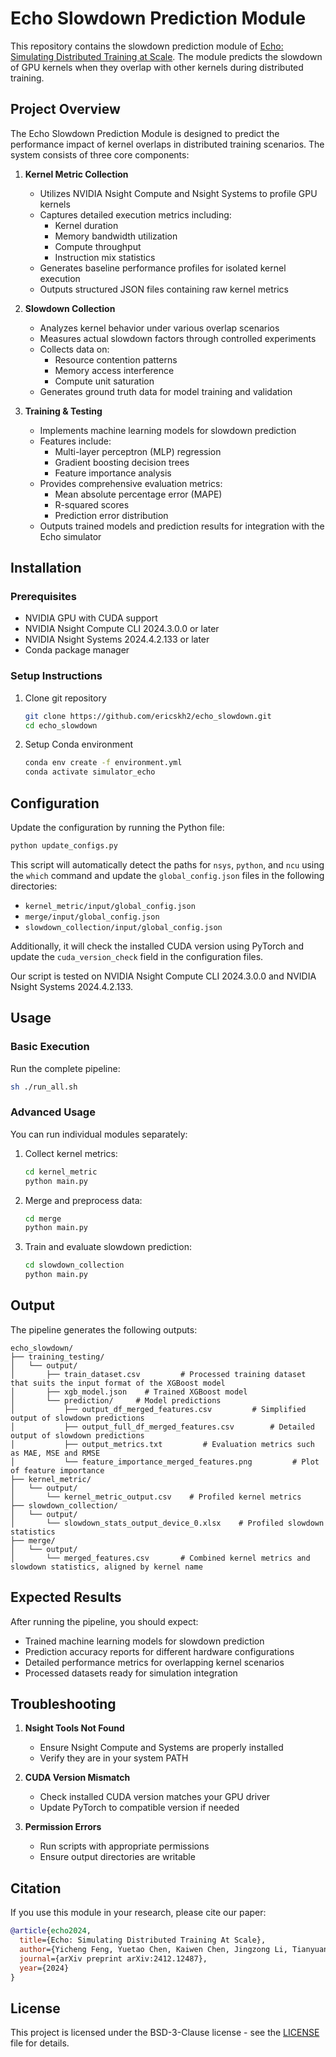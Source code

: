# Echo Slowdown Prediction Module

This repository contains the slowdown prediction module of [Echo: Simulating Distributed Training at Scale](https://arxiv.org/abs/2412.12487). The module predicts the slowdown of GPU kernels when they overlap with other kernels during distributed training.

## Project Overview

The Echo Slowdown Prediction Module is designed to predict the performance impact of kernel overlaps in distributed training scenarios. The system consists of three core components:

1. **Kernel Metric Collection**
   - Utilizes NVIDIA Nsight Compute and Nsight Systems to profile GPU kernels
   - Captures detailed execution metrics including:
     * Kernel duration
     * Memory bandwidth utilization
     * Compute throughput
     * Instruction mix statistics
   - Generates baseline performance profiles for isolated kernel execution
   - Outputs structured JSON files containing raw kernel metrics

2. **Slowdown Collection**
   - Analyzes kernel behavior under various overlap scenarios
   - Measures actual slowdown factors through controlled experiments
   - Collects data on:
     * Resource contention patterns
     * Memory access interference
     * Compute unit saturation
   - Generates ground truth data for model training and validation

3. **Training & Testing**
   - Implements machine learning models for slowdown prediction
   - Features include:
     * Multi-layer perceptron (MLP) regression
     * Gradient boosting decision trees
     * Feature importance analysis
   - Provides comprehensive evaluation metrics:
     * Mean absolute percentage error (MAPE)
     * R-squared scores
     * Prediction error distribution
   - Outputs trained models and prediction results for integration with the Echo simulator

## Installation

### Prerequisites
- NVIDIA GPU with CUDA support
- NVIDIA Nsight Compute CLI 2024.3.0.0 or later
- NVIDIA Nsight Systems 2024.4.2.133 or later
- Conda package manager

### Setup Instructions

1. Clone git repository
    ```bash
    git clone https://github.com/ericskh2/echo_slowdown.git
    cd echo_slowdown
    ```

2. Setup Conda environment
    ```bash
    conda env create -f environment.yml
    conda activate simulator_echo
    ```

## Configuration

Update the configuration by running the Python file:
  ```bash
  python update_configs.py
  ```


This script will automatically detect the paths for `nsys`, `python`, and `ncu` using the `which` command and update the `global_config.json` files in the following directories:
- `kernel_metric/input/global_config.json`
- `merge/input/global_config.json`
- `slowdown_collection/input/global_config.json`

Additionally, it will check the installed CUDA version using PyTorch and update the `cuda_version_check` field in the configuration files.

Our script is tested on NVIDIA Nsight Compute CLI 2024.3.0.0 and NVIDIA Nsight Systems 2024.4.2.133.

## Usage

### Basic Execution

Run the complete pipeline:

```bash
sh ./run_all.sh
```

### Advanced Usage

You can run individual modules separately:

1. Collect kernel metrics:
    ```bash
    cd kernel_metric
    python main.py
    ```

2. Merge and preprocess data:
    ```bash
    cd merge
    python main.py
    ```

3. Train and evaluate slowdown prediction:

    ```bash
    cd slowdown_collection
    python main.py  
    ```








## Output
The pipeline generates the following outputs:

```plaintext
echo_slowdown/
├── training_testing/
│   └── output/
│       ├── train_dataset.csv         # Processed training dataset that suits the input format of the XGBoost model
│       ├── xgb_model.json    # Trained XGBoost model
│       └── prediction/     # Model predictions
│           ├── output_df_merged_features.csv         # Simplified output of slowdown predictions
│           ├── output_full_df_merged_features.csv        # Detailed output of slowdown predictions
│           ├── output_metrics.txt         # Evaluation metrics such as MAE, MSE and RMSE
│           └── feature_importance_merged_features.png         # Plot of feature importance
├── kernel_metric/
│   └── output/
│       └── kernel_metric_output.csv    # Profiled kernel metrics
├── slowdown_collection/
│   └── output/
│       └── slowdown_stats_output_device_0.xlsx    # Profiled slowdown statistics
├── merge/
│   └── output/
│       └── merged_features.csv       # Combined kernel metrics and slowdown statistics, aligned by kernel name
```


## Expected Results

After running the pipeline, you should expect:

- Trained machine learning models for slowdown prediction
- Prediction accuracy reports for different hardware configurations
- Detailed performance metrics for overlapping kernel scenarios
- Processed datasets ready for simulation integration

## Troubleshooting

1. **Nsight Tools Not Found**
   - Ensure Nsight Compute and Systems are properly installed
   - Verify they are in your system PATH

2. **CUDA Version Mismatch**
   - Check installed CUDA version matches your GPU driver
   - Update PyTorch to compatible version if needed

3. **Permission Errors**
   - Run scripts with appropriate permissions
   - Ensure output directories are writable


## Citation

If you use this module in your research, please cite our paper:

```bibtex
@article{echo2024,
  title={Echo: Simulating Distributed Training At Scale},
  author={Yicheng Feng, Yuetao Chen, Kaiwen Chen, Jingzong Li, Tianyuan Wu, Peng Cheng, Chuan Wu, Wei Wang, Tsung-Yi Ho, Hong Xu},
  journal={arXiv preprint arXiv:2412.12487},
  year={2024}
}
```

## License

This project is licensed under the BSD-3-Clause license - see the [LICENSE](LICENSE) file for details.
